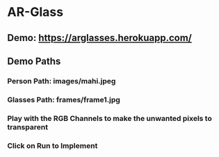 # AR-Glass
## Demo: https://arglasses.herokuapp.com/
## Demo Paths
### Person Path: images/mahi.jpeg
### Glasses Path: frames/frame1.jpg
### Play with the RGB Channels to make the unwanted pixels to transparent
### Click on Run to Implement
